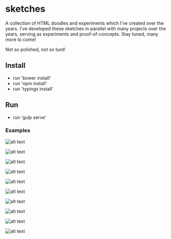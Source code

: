 # sketches

A collection of HTML doodles and experiments which I've created over the years. I've developed these sketches in parallel with many projects over the years, serving as experiments and proof-of-concepts. Stay tuned, many more to come!

Not so polished, not so turd!

## Install

- run 'bower install'
- run 'npm install'
- run 'typings install' 

## Run

- run 'gulp serve'

### Examples

![alt text](https://github.com/k-may/sketches/blob/master/img/refraction.PNG?raw=true)

![alt text](https://github.com/k-may/sketches/blob/master/img/pingpong.PNG?raw=true)

![alt text](https://github.com/k-may/sketches/blob/master/img/Carousel2D.PNG?raw=true)

![alt text](https://github.com/k-may/sketches/blob/master/img/Carousel3D.PNG?raw=true)

![alt text](https://github.com/k-may/sketches/blob/master/img/OrthoPanel.PNG?raw=true)

![alt text](https://github.com/k-may/sketches/blob/master/img/RunningPipes.PNG?raw=true)

![alt text](https://github.com/k-may/sketches/blob/master/img/StretchMesh.PNG?raw=true)

![alt text](https://github.com/k-may/sketches/blob/master/img/Traingles1.PNG?raw=true)

![alt text](https://github.com/k-may/sketches/blob/master/img/Traingles2.PNG?raw=true)

![alt text](https://github.com/k-may/sketches/blob/master/img/Traingles3.PNG?raw=true)
